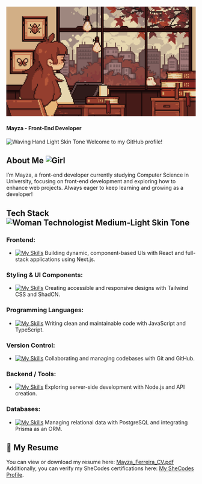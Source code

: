 ![Banner](https://github.com/mayza-ferreira/mayza-ferreira/blob/main/banner.gif)

#### Mayza - Front-End Developer

<img src="https://raw.githubusercontent.com/Tarikul-Islam-Anik/Animated-Fluent-Emojis/master/Emojis/Hand%20gestures/Waving%20Hand%20Light%20Skin%20Tone.png" alt="Waving Hand Light Skin Tone" width="25" height="25" /> Welcome to my GitHub profile! 


## About Me <img src="https://raw.githubusercontent.com/Tarikul-Islam-Anik/Animated-Fluent-Emojis/master/Emojis/People/Girl.png" alt="Girl" width="25" height="25" />

I’m Mayza, a front-end developer currently studying Computer Science in University, focusing on front-end development and exploring how to enhance web projects. Always eager to keep learning and growing as a developer!

## Tech Stack <img src="https://raw.githubusercontent.com/Tarikul-Islam-Anik/Animated-Fluent-Emojis/master/Emojis/People%20with%20professions/Woman%20Technologist%20Medium-Light%20Skin%20Tone.png" alt="Woman Technologist Medium-Light Skin Tone" width="25" height="25" />

### Frontend:

- [![My Skills](https://skillicons.dev/icons?i=react,nextjs)](https://skillicons.dev) Building dynamic, component-based UIs with React and full-stack applications using Next.js.

### Styling & UI Components:

- [![My Skills](https://skillicons.dev/icons?i=tailwindcss)](https://skillicons.dev) Creating accessible and responsive designs with Tailwind CSS and ShadCN.

### Programming Languages:

- [![My Skills](https://skillicons.dev/icons?i=js,ts)](https://skillicons.dev) Writing clean and maintainable code with JavaScript and TypeScript.

### Version Control:

- [![My Skills](https://skillicons.dev/icons?i=git,github)](https://skillicons.dev) Collaborating and managing codebases with Git and GitHub.

### Backend / Tools:

- [![My Skills](https://skillicons.dev/icons?i=nodejs)](https://skillicons.dev) Exploring server-side development with Node.js and API creation.

### Databases:

- [![My Skills](https://skillicons.dev/icons?i=postgresql)](https://skillicons.dev) Managing relational data with PostgreSQL and integrating Prisma as an ORM.


## 📄 My Resume
You can view or download my resume here: [Mayza_Ferreira_CV.pdf](https://github.com/mayza-ferreira/mayza-ferreira/blob/main/MyResume.pdf)
Additionally, you can verify my SheCodes certifications here: [My SheCodes Profile](https://www.shecodes.io/graduates/68657-mayza-ferreira).

<!--
**mayza-ferreira/mayza-ferreira** is a ✨ _special_ ✨ repository because its `README.md` (this file) appears on your GitHub profile.

Here are some ideas to get you started:

- 🔭 I’m currently working on ...
- 🌱 I’m currently learning ...
- 👯 I’m looking to collaborate on ...
- 🤔 I’m looking for help with ...
- 💬 Ask me about ...
- 📫 How to reach me: ...
- 😄 Pronouns: ...
- ⚡ Fun fact: ...
-->
